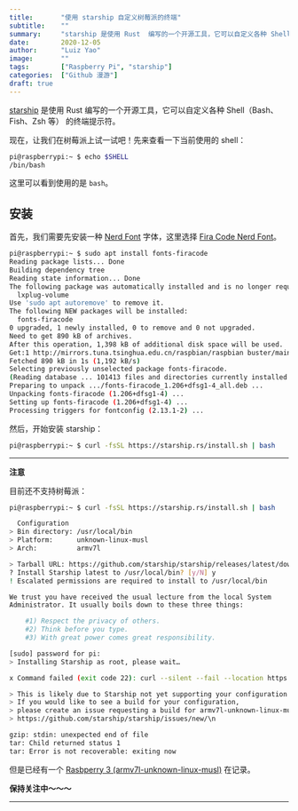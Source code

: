 ```yaml
---
title:       "使用 starship 自定义树莓派的终端"
subtitle:    ""
summary:     "starship 是使用 Rust  编写的一个开源工具，它可以自定义各种 Shell（Bash、Fish、Zsh 等） 的终端提示符。本文介绍它在树莓派上的实践。"
date:        2020-12-05
author:      "Luiz Yao"
image:       ""
tags:        ["Raspberry Pi", "starship"]
categories:  ["Github 漫游"]
draft: true
---
```


[starship](https://github.com/starship/starship) 是使用 Rust  编写的一个开源工具，它可以自定义各种 Shell（Bash、Fish、Zsh 等） 的终端提示符。

现在，让我们在树莓派上试一试吧！先来查看一下当前使用的 shell：

```bash
pi@raspberrypi:~ $ echo $SHELL
/bin/bash
```

这里可以看到使用的是 `bash`。

## 安装

首先，我们需要先安装一种 [Nerd Font](https://github.com/ryanoasis/nerd-fonts) 字体，这里选择 [Fira Code Nerd Font](https://github.com/tonsky/FiraCode)。

```bash
pi@raspberrypi:~ $ sudo apt install fonts-firacode
Reading package lists... Done
Building dependency tree
Reading state information... Done
The following package was automatically installed and is no longer required:
  lxplug-volume
Use 'sudo apt autoremove' to remove it.
The following NEW packages will be installed:
  fonts-firacode
0 upgraded, 1 newly installed, 0 to remove and 0 not upgraded.
Need to get 890 kB of archives.
After this operation, 1,398 kB of additional disk space will be used.
Get:1 http://mirrors.tuna.tsinghua.edu.cn/raspbian/raspbian buster/main armhf fonts-firacode all 1.206+dfsg1-4 [890 kB]
Fetched 890 kB in 1s (1,192 kB/s)
Selecting previously unselected package fonts-firacode.
(Reading database ... 101413 files and directories currently installed.)
Preparing to unpack .../fonts-firacode_1.206+dfsg1-4_all.deb ...
Unpacking fonts-firacode (1.206+dfsg1-4) ...
Setting up fonts-firacode (1.206+dfsg1-4) ...
Processing triggers for fontconfig (2.13.1-2) ...
```

然后，开始安装 starship：

```bash
pi@raspberrypi:~ $ curl -fsSL https://starship.rs/install.sh | bash
```

---

**注意**

目前还不支持树莓派：

```bash
pi@raspberrypi:~ $ curl -fsSL https://starship.rs/install.sh | bash

  Configuration
> Bin directory: /usr/local/bin
> Platform:      unknown-linux-musl
> Arch:          armv7l

> Tarball URL: https://github.com/starship/starship/releases/latest/download/starship-armv7l-unknown-linux-musl.tar.gz
? Install Starship latest to /usr/local/bin? [y/N] y
! Escalated permissions are required to install to /usr/local/bin

We trust you have received the usual lecture from the local System
Administrator. It usually boils down to these three things:

    #1) Respect the privacy of others.
    #2) Think before you type.
    #3) With great power comes great responsibility.

[sudo] password for pi:
> Installing Starship as root, please wait…

x Command failed (exit code 22): curl --silent --fail --location https://github.com/starship/starship/releases/latest/download/starship-armv7l-unknown-linux-musl.tar.gz

> This is likely due to Starship not yet supporting your configuration.
> If you would like to see a build for your configuration,
> please create an issue requesting a build for armv7l-unknown-linux-musl:
> https://github.com/starship/starship/issues/new/\n

gzip: stdin: unexpected end of file
tar: Child returned status 1
tar: Error is not recoverable: exiting now
```

但是已经有一个 [Rasbperry 3 (armv7l-unknown-linux-musl)](https://github.com/starship/starship/issues/1736) 在记录。

**保持关注中～～～**

---

